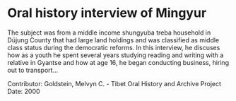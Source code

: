 # Oral history interview of Mingyur


The subject was from a middle income shungyuba treba household in Düjung County that had large land holdings and was classified as middle class status during the democratic reforms. In this interview, he discuses how as a youth he spent several years studying reading and writing with a relative in Gyantse and how at age 16, he began conducting business, hiring out to transport...


Contributor:
                        Goldstein, Melvyn C. - Tibet Oral History and Archive Project  
Date:
2000  
